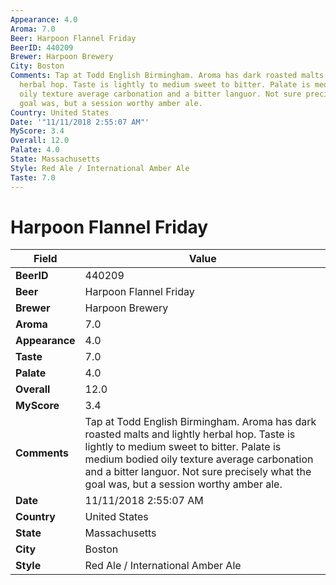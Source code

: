 ```yaml
---
Appearance: 4.0
Aroma: 7.0
Beer: Harpoon Flannel Friday
BeerID: 440209
Brewer: Harpoon Brewery
City: Boston
Comments: Tap at Todd English Birmingham. Aroma has dark roasted malts and lightly
  herbal hop. Taste is lightly to medium sweet to bitter. Palate is medium bodied
  oily texture average carbonation and a bitter languor. Not sure precisely what the
  goal was, but a session worthy amber ale.
Country: United States
Date: '"11/11/2018 2:55:07 AM"'
MyScore: 3.4
Overall: 12.0
Palate: 4.0
State: Massachusetts
Style: Red Ale / International Amber Ale
Taste: 7.0
---
```


# Harpoon Flannel Friday

| Field         | Value |
|---------------|-------|
| **BeerID** | 440209 |
| **Beer** | Harpoon Flannel Friday |
| **Brewer** | Harpoon Brewery |
| **Aroma** | 7.0 |
| **Appearance** | 4.0 |
| **Taste** | 7.0 |
| **Palate** | 4.0 |
| **Overall** | 12.0 |
| **MyScore** | 3.4 |
| **Comments** | Tap at Todd English Birmingham. Aroma has dark roasted malts and lightly herbal hop. Taste is lightly to medium sweet to bitter. Palate is medium bodied oily texture average carbonation and a bitter languor. Not sure precisely what the goal was, but a session worthy amber ale. |
| **Date** | 11/11/2018 2:55:07 AM |
| **Country** | United States |
| **State** | Massachusetts |
| **City** | Boston |
| **Style** | Red Ale / International Amber Ale |
